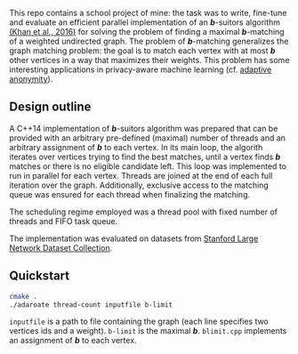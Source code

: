 This repo contains a school project of mine: the task was to write, fine-tune and evaluate an efficient parallel implementation of an ***b***-suitors algorithm [(Khan et al., 2016)](https://www.cs.purdue.edu/homes/apothen/Papers/bMatching-SISC-2016.pdf) for solving the problem of finding a maximal ***b***-matching of a weighted undirected graph. The problem of ***b***-matching generalizes the graph matching problem: the goal is to match each vertex with at most ***b*** other vertices in a way that maximizes their weights. This problem has some interesting applications in privacy-aware machine learning (cf. [adaptive anonymity](https://papers.nips.cc/paper/4858-adaptive-anonymity-via-b-matching.pdf)).

## Design outline

A C++14 implementation of ***b***-suitors algorithm was prepared that can be provided with an arbitrary pre-defined (maximal) number of threads and an arbitrary assignment of ***b*** to each vertex. In its main loop, the algorith iterates over vertices trying to find the best matches, until a vertex finds ***b*** matches or there is no eligible candidate left. This loop was implemented to run in parallel for each vertex. Threads are joined at the end of each full iteration over the graph. Additionally, exclusive access to the matching queue was ensured for each thread when finalizing the matching.

The scheduling regime employed was a thread pool with fixed number of threads and FIFO task queue.

The implementation was evaluated on datasets from [Stanford Large Network Dataset Collection](http://snap.stanford.edu/data/).

## Quickstart

```bash
cmake .
./adaroate thread-count inputfile b-limit
```

`inputfile` is a path to file containing the graph (each line specifies two vertices ids and a weight). ``b-limit`` is the maximal ***b***. `blimit.cpp` implements an assignment of ***b*** to each vertex.
